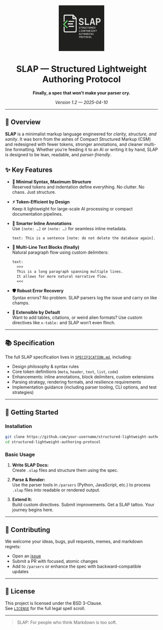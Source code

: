 <p align="center">
  <img src="assets/slap-logo.png" width="150" alt="SLAP logo"/>
</p>

<h1 align="center">SLAP — Structured Lightweight Authoring Protocol</h1>
<p align="center"><strong>Finally, a spec that won’t make your parser cry.</strong></p>

<p align="center">
  <em>Version 1.2 — 2025-04-10</em>
</p>

---

## 🚀 Overview

**SLAP** is a minimalist markup language engineered for *clarity, structure, and sanity*. It was born from the ashes of Compact Structured Markup (CSM) and redesigned with fewer tokens, stronger annotations, and cleaner multi-line formatting. Whether you’re feeding it to an AI or writing it by hand, SLAP is designed to be lean, readable, and *parser-friendly*.

## ✨ Key Features

- **📐 Minimal Syntax, Maximum Structure**  
  Reserved tokens and indentation define everything. No clutter. No chaos. Just structure.

- **⚡ Token-Efficient by Design**  
  Keep it lightweight for large-scale AI processing or compact documentation pipelines.

- **🧠 Smarter Inline Annotations**  
  Use `[note: …]` or `(note: …)` for seamless inline metadata.  
  ```slap
  text: This is a sentence [note: do not delete the database again].
  ```

- **📖 Multi-Line Text Blocks (finally)**  
  Natural paragraph flow using custom delimiters:  
  ```slap
  text:
    >>>
    This is a long paragraph spanning multiple lines.
    It allows for more natural narrative flow.
    <<<
  ```

- **🛡️ Robust Error Recovery**  
  Syntax errors? No problem. SLAP parsers log the issue and carry on like champs.

- **🧩 Extensible by Default**  
  Want to add tables, citations, or weird alien formats? Use custom directives like `x-table:` and SLAP won’t even flinch.

---

## 📚 Specification

The full SLAP specification lives in [`SPECIFICATION.md`](SPECIFICATION.md), including:

- Design philosophy & syntax rules
- Core token definitions (`meta`, `header`, `text`, `list`, `code`)
- Enhancements: inline annotations, block delimiters, custom extensions
- Parsing strategy, rendering formats, and resilience requirements
- Implementation guidance (including parser tooling, CLI options, and test strategies)

---

## 🧰 Getting Started

### Installation

```bash
git clone https://github.com/your-username/structured-lightweight-authoring-protocol.git
cd structured-lightweight-authoring-protocol
```

### Basic Usage

1. **Write SLAP Docs:**  
   Create `.slap` files and structure them using the spec.

2. **Parse & Render:**  
   Use the parser tools in `/parsers` (Python, JavaScript, etc.) to process `.slap` files into readable or rendered output.

3. **Extend It:**  
   Build custom directives. Submit improvements. Get a SLAP tattoo. Your journey begins here.

---

## 🙌 Contributing

We welcome your ideas, bugs, pull requests, memes, and markdown regrets:

- Open an [issue](https://github.com/your-username/structured-lightweight-authoring-protocol/issues)
- Submit a PR with focused, atomic changes
- Add to `/parsers` or enhance the spec with backward-compatible updates

---

## 📄 License

This project is licensed under the BSD 3-Clause.  
See [`LICENSE`](LICENSE) for the full legal spell scroll.

---

> SLAP: For people who think Markdown is too soft.
